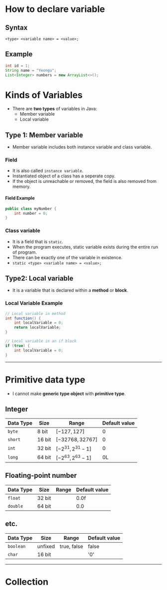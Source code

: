 # How to declare variable
## Syntax
`<type> <variable name> = <value>;`
## Example
```java
int id = 1;
String name = "Yeongu";
List<Integer> numbers = new ArrayList<>();
```

# Kinds of Variables
- There are **two types** of variables in Java:
  - Member variable
  - Local variable
## Type 1: Member variable
- Member variable includes both instance variable and class variable.

### Field
- It is also called `instance variable`.
- Instantiated object of a class has a seperate copy.
- If the object is unreachable or removed, the field is also removed from memory.

#### Field Example
```java
public class myNumber {
    int number = 0;
}
```

### Class variable
- It is a field that is `static`.
- When the program executes, static variable exists during the entire run of program.
- There can be exactly one of the variable in existence.
- `static <type> <variable name> = <value>;`

## Type2: Local variable
- It is a variable that is declared within a **method** or **block**.

### Local Variable Example
```java
// Local variable in method
int function() {
    int localVariable = 0;
    return localVariable;
}
```
```java
// Local variable in an if block
if (true) {
    int localVariable = 0;
}
```

---

# Primitive data type
- I cannot make **generic type object** with **primitive type**.

## Integer
| Data Type | Size    | Range                | Default value |
| --------- | ------- | -------------------- | ------------- |
| `byte`    | 8 bit   | $[-127,127]$         | 0             |
| `short`   | 16 bit  | $[-32768,32767]$     | 0             |
| `int`     | 32 bit  | $[-2^{31},2^{31}-1]$ | 0             |
| `long`    | 64 bit  | $[-2^{63},2^{63}-1]$ | 0L            |

## Floating-point number
| Data Type | Size    | Range                | Default value |
| --------- | ------- | -------------------- | ------------- |
| `float`   | 32 bit  |                      | 0.0f          |
| `double`  | 64 bit  |                      | 0.0           |

## etc.
| Data Type | Size    | Range                | Default value |
| --------- | ------- | -------------------- | ------------- |
| `boolean` | unfixed | true, false          | false         |
| `char`    | 16 bit  |                      | '0'           |

---

# Collection
